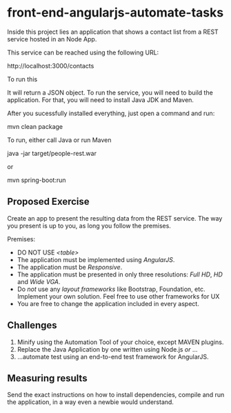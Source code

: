 # front-end-angularjs-automate-tasks


Inside this project lies an application that shows a contact list from a REST service hosted in an Node App.

This service can be reached using the following URL:

http://localhost:3000/contacts

To run this 

It will return a JSON object. To run the service, you will need to build the application.
For that, you will need to install Java JDK and Maven.

After you sucessfully installed everything, just open a command and run:


mvn clean package

To run, either call Java or run Maven

java -jar target/people-rest.war

or

mvn spring-boot:run

## Proposed Exercise

Create an app to present the resulting data from the REST service. The way you present is up to you, as long you follow the premises.

Premises:
* DO NOT USE *\<table\>*
* The application must be implemented using _AngularJS_. 
* The application must be _Responsive_.
* The application must be presented in only three resolutions: _Full HD_, _HD_ and _Wide VGA_. 
* Do _not_ use any _layout frameworks_ like Bootstrap, Foundation, etc. Implement your own solution. Feel free to use other frameworks for UX 
* You are free to change the application included in every aspect.

## Challenges

1. Minify using the Automation Tool of your choice, except MAVEN plugins.
2. Replace the Java Application by one written using Node.js _or_ ...
3. ...automate test using an end-to-end test framework for AngularJS. 


## Measuring results
Send the exact instructions on how to install dependencies, compile and run
the application, in a way even a newbie would understand. 
